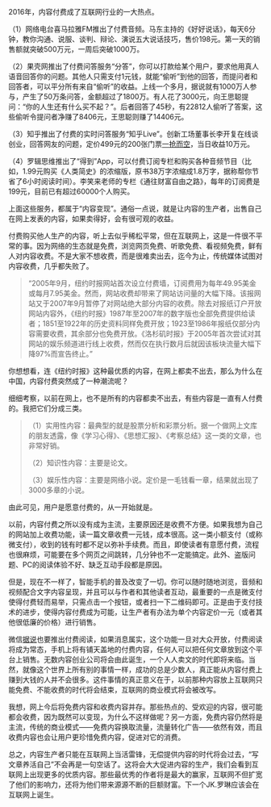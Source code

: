 2016年，内容付费成了互联网行业的一大热点。

（1）网络电台喜马拉雅FM推出了付费音频。马东主持的《好好说话》，每天6分钟，教你沟通、说服、谈判、辩论、演说五大说话技巧，售价198元。第一天的销售额就突破500万元，一周后突破1000万。

（2）果壳网推出了付费问答服务“分答”，你可以打款给某个用户，要求他用真人语音回答你的问题。其他人只需支付1元钱，就能“偷听”到他的回答，而提问者和回答者，可以平分所有来自“偷听”的收益。上线一个多月，据说就有1000万人参与，产生了50万条问答，金额超过了1800万。有人花了3000元，向王思聪提问：“你的人生还有什么买不起？”。后者回答了45秒，有22812人偷听了答案，这些偷听令提问者净赚了8406元，王思聪则赚了14406元。

（3）知乎推出了付费的实时问答服务“知乎Live”。创新工场董事长李开复在线谈创业，回答网友的问题，定价499元的200张门票[一抢而空](http://tech.sina.com.cn/i/2016-06-03/doc-ifxsvenx3190443.shtml)，当日收益10万元。

（4）罗辑思维推出了“得到”App，可以付费订阅专栏和购买各种音频节目（比如，1.99元购买《人类简史》的浓缩版，原书38万字浓缩成1.8万字，据称帮你节省了6小时阅读时间）。李笑来老师的专栏《通往财富自由之路》，每年的订阅费是199元，目前已有超过60000个人购买。

上面这些服务，都属于“内容变现”。通俗一点说，就是让内容的生产者，出售自己在网上发表的内容，如果卖得好，会有很可观的收益。

付费购买他人生产的内容，听上去似乎稀松平常，但在互联网上，这是一件很不平常的事。因为网络的生态就是免费，浏览网页免费、听歌免费、看视频免费，鲜有人对内容收费。不是大家不想收费，而是很难卖出去，迄今为止，传统媒体试图对内容收费，几乎都失败了。

>“2005年9月，纽约时报网站首次设立付费墙，订阅费用为每年49.95美金或每月7.95美金。然而，网站收费却带来了网站访问量的大幅下降。该报网站又于2007年9月暂停了对网站绝大部分内容的收费。除去对报纸订户开放网站内容外，《纽约时报》1987年至2007年的数字版也全部免费提供给读者；1851至1922年的历史资料同样免费开放；1923至1986年报纸仅部分内容需要收费，其余部分也免费开放。《洛杉矶时报》于2005年首次尝试对其网站的娱乐频道进行线上收费，然而仅在执行数月后就因该板块流量大幅下降97%而宣告终止。”

你想想看，连《纽约时报》这种最优质的内容，在网上都卖不出去，那么为什么在中国，内容付费突然成了一种潮流呢？

细细考察，以前在网上，也不是所有的内容都卖不出去，有些内容是一直有人付费的。我把它们分成三类。

>（1）实用性内容：最典型的就是股票分析和彩票分析。据一个做网上文库的朋友透露，像《学习心得》、《思想汇报》、《考察总结》这一类的文章，也非常好销。
>
>（2）知识性内容：主要是论文。
>
>（3）娱乐性内容：主要是网络小说。定价是一毛钱看一章，结果就出现了3000多章的小说。

由此可见，用户是愿意付费的，从一开始就是。

以前，内容付费之所以没有成为主流，主要原因还是收费不方便。如果我想为自己的网站加上收费功能，读一篇文章收费一元钱，成本很高。这一类小额支付（或称微支付），收到的钱有时都不足以弥补手续费。而且，即使读者有意愿付费，流程也很麻烦，可能要在多个网页之间跳转，几分钟也不一定能搞定。此外、盗版问题、PC的阅读体验不好、缺乏互动手段都是原因。

但是，现在不一样了，智能手机的普及改变了一切。你可以随时随地浏览，音频和视频配合文字内容呈现，并且可以与作者和其他读者互动，最重要的一点是微支付使得付费轻而易举，只需点击一个按钮，或者扫一下二维码即可。正是由于支付技术的进步，使得内容付费成为可能，让生产者有办法为单个内容定价一元（或者其他很低廉的价格）进行销售。

微信[据说](https://zhuanlan.zhihu.com/p/21925195?refer=sanjieke)也要推出付费阅读，如果消息属实，这个功能一旦对大众开放，付费阅读将成为常态，手机上将有铺天盖地的付费内容，任何人可以把任何文章放到这个平台上销售。无数内容创业公司将会由此诞生，一个人人卖文的时代即将来临。当然，就像这个世界上所有别的事情一样，成功的总是少数人，真正能从内容付费上赚到大钱的人并不会很多。这件事情的真正意义在于，以前那种内容放上互联网只能免费、不能收费的时代将会结束，互联网的商业模式将会被改写。

我想，网上今后将免费内容和收费内容并存。那些热点的、受欢迎的内容，很可能都会收费，因为既然可以变现，为什么不这样做呢？另一方面，免费内容仍然将是主流，传统的商业模式——免费内容换取流量，流量转化广告——依然有效，而且收费内容也会让用户更珍惜免费内容，促进对它的消费。

总之，内容生产者只能在互联网上当活雷锋，无偿提供内容的时代将会过去，“写文章养活自己”不会再是一句空话了。这将会大大促进内容的生产，我们会看到互联网上出现更多的优质内容。那些最优秀的作者将是最大的赢家，互联网不但扩宽了他们的影响力，还将为他们带来源源不断的巨额财富。下一个JK.罗琳应该会在互联网上诞生。